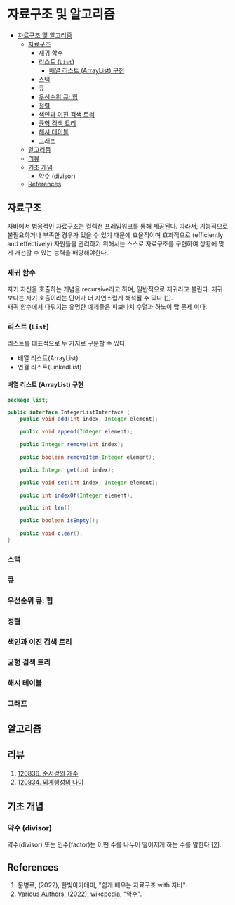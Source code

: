 # 자료구조 및 알고리즘
- [자료구조 및 알고리즘](#자료구조-및-알고리즘)
  - [자료구조](#자료구조)
    - [재귀 함수](#재귀-함수)
    - [리스트 (`List`)](#리스트-list)
      - [배열 리스트 (ArrayList) 구현](#배열-리스트-arraylist-구현)
    - [스택](#스택)
    - [큐](#큐)
    - [우선순위 큐: 힙](#우선순위-큐-힙)
    - [정렬](#정렬)
    - [색인과 이진 검색 트리](#색인과-이진-검색-트리)
    - [균형 검색 트리](#균형-검색-트리)
    - [해시 테이블](#해시-테이블)
    - [그래프](#그래프)
  - [알고리즘](#알고리즘)
  - [리뷰](#리뷰)
  - [기초 개념](#기초-개념)
    - [약수 (divisor)](#약수-divisor)
  - [References](#references)
## 자료구조
자바에서 범용적인 자료구조는 컬렉션 프레임워크를 통해 제공된다. 따라서, 기능적으로 불필요하거나 부족한 경우가 있을 수 있기 때문에 효율적이며 효과적으로 (efficiently and effectively) 자원들을 관리하기 위해서는 스스로 자료구조를 구현하여 상황에 맞게 개선할 수 있는 능력을 배양해야한다.
### 재귀 함수
자기 자신을 호출하는 개념을 recursive라고 하며, 일반적으로 재귀라고 불린다. 재귀 보다는 자기 호출이라는 단어가 더 자연스럽게 해석될 수 있다 [[1](#references)].  
재귀 함수에서 다뤄지는 유명한 예제들은 피보나치 수열과 하노이 탑 문제 이다.
### 리스트 (`List`)
리스트를 대표적으로 두 가지로 구분할 수 있다.
* 배열 리스트(ArrayList)
* 연결 리스트(LinkedList)
#### 배열 리스트 (ArrayList) 구현
```java
package list;

public interface IntegerListInterface {
    public void add(int index, Integer element);

    public void append(Integer element);

    public Integer remove(int index);

    public boolean removeItem(Integer element);

    public Integer get(int index);

    public void set(int index, Integer element);

    public int indexOf(Integer element);

    public int len();

    public boolean isEmpty();

    public void clear();
}
```
### 스택
### 큐
### 우선순위 큐: 힙
### 정렬
### 색인과 이진 검색 트리
### 균형 검색 트리
### 해시 테이블
### 그래프
## 알고리즘
## 리뷰
1. [120836. 순서쌍의 개수](./프로그래머스/lv0/120836. 순서쌍의 개수)
2. [120834. 외계행성의 나이](./프로그래머스/lv0/120834. 외계행성의 나이)
## 기초 개념
### 약수 (divisor)
약수(divisor) 또는 인수(factor)는 어떤 수를 나누어 떨어지게 하는 수를 말한다 [[2](#references)].

## References
1. 문병로, (2022), 한빛아카데미, "쉽게 배우는 자료구조 with 자바".
2. [Various Authors, (2022), wikepedia, "약수".](https://ko.wikipedia.org/wiki/%EC%95%BD%EC%88%98)